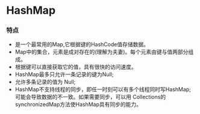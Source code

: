 # HashMap
### 特点
* 是一个最常用的Map,它根据键的HashCode值存储数据。
* Map中的集合，元素是成对存在的(理解为夫妻)。每个元素由键与值两部分组成。
* 根据键可以直接获取它的值，具有很快的访问速度。
* HashMap最多只允许一条记录的键为Null;
* 允许多条记录的值为 Null;
* HashMap不支持线程的同步，即任一时刻可以有多个线程同时写HashMap;可能会导致数据的不一致。如果需要同步，可以用 Collections的synchronizedMap方法使HashMap具有同步的能力。
